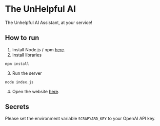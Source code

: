 # The UnHelpful AI
The Unhelpful AI Assistant, at your service!

## How to run
1) Install Node.js / npm [here](https://nodejs.org/en/download).
2) Install libraries
```bash
npm install
```
3) Run the server
```bash
node index.js
```
4) Open the website [here](http://localhost:5000/).

## Secrets
Please set the environment variable `SCRAPYARD_KEY` to your OpenAI API key.